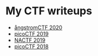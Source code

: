 # My CTF writeups

- [ångstromCTF 2020](ångstromCTF%202020/write.md)
- [picoCTF 2019](picoCTF%202019/write.md)
- [NACTF 2019](NACTF%202019/write.md)
- [picoCTF 2018]()
